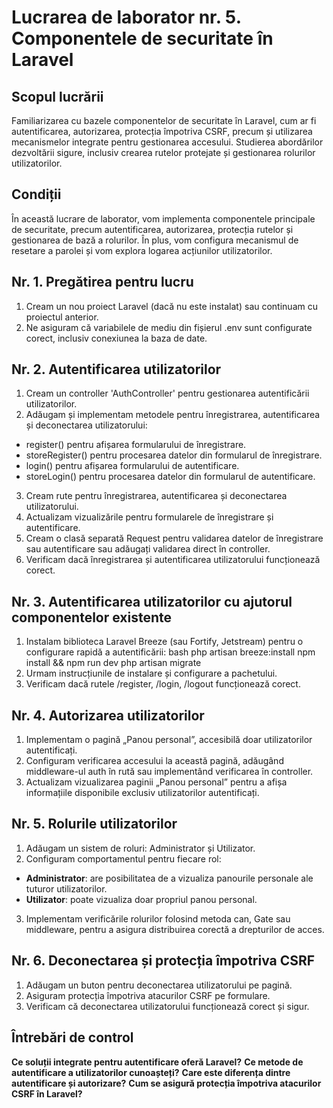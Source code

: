 # Lucrarea de laborator nr. 5. Componentele de securitate în Laravel

## Scopul lucrării

Familiarizarea cu bazele componentelor de securitate în Laravel, cum ar fi autentificarea, autorizarea, protecția împotriva CSRF, precum și utilizarea mecanismelor integrate pentru gestionarea accesului.
Studierea abordărilor dezvoltării sigure, inclusiv crearea rutelor protejate și gestionarea rolurilor utilizatorilor.

## Condiții
În această lucrare de laborator, vom implementa componentele principale de securitate, precum autentificarea, autorizarea, protecția rutelor și gestionarea de bază a rolurilor. În plus, vom configura mecanismul de resetare a parolei și vom explora logarea acțiunilor utilizatorilor.

## Nr. 1. Pregătirea pentru lucru
1. Cream un nou proiect Laravel (dacă nu este instalat) sau continuam cu proiectul anterior.
2. Ne asiguram că variabilele de mediu din fișierul .env sunt configurate corect, inclusiv conexiunea la baza de date.

## Nr. 2. Autentificarea utilizatorilor
1. Cream un controller 'AuthController' pentru gestionarea autentificării utilizatorilor.
2. Adăugam și implementam metodele pentru înregistrarea, autentificarea și deconectarea utilizatorului:
 - register() pentru afișarea formularului de înregistrare.
 - storeRegister() pentru procesarea datelor din formularul de înregistrare.
 - login() pentru afișarea formularului de autentificare.
 - storeLogin() pentru procesarea datelor din formularul de autentificare.
3. Cream rute pentru înregistrarea, autentificarea și deconectarea utilizatorului.
4. Actualizam vizualizările pentru formularele de înregistrare și autentificare.
5. Cream o clasă separată Request pentru validarea datelor de înregistrare sau autentificare sau adăugați validarea direct în controller.
6. Verificam dacă înregistrarea și autentificarea utilizatorului funcționează corect.

## Nr. 3. Autentificarea utilizatorilor cu ajutorul componentelor existente
1. Instalam biblioteca Laravel Breeze (sau Fortify, Jetstream) pentru o configurare rapidă a autentificării:
bash php artisan breeze:install npm install && npm run dev php artisan migrate
2. Urmam instrucțiunile de instalare și configurare a pachetului.
3. Verificam dacă rutele /register, /login, /logout funcționează corect.

## Nr. 4. Autorizarea utilizatorilor
1. Implementam o pagină „Panou personal”, accesibilă doar utilizatorilor autentificați.
2. Configuram verificarea accesului la această pagină, adăugând middleware-ul auth în rută sau implementând verificarea în controller.
3. Actualizam vizualizarea paginii „Panou personal” pentru a afișa informațiile disponibile exclusiv utilizatorilor autentificați.

## Nr. 5. Rolurile utilizatorilor
1. Adăugam un sistem de roluri: Administrator și Utilizator.
2. Configuram comportamentul pentru fiecare rol:
 - **Administrator**: are posibilitatea de a vizualiza panourile personale ale tuturor utilizatorilor.
 - **Utilizator**: poate vizualiza doar propriul panou personal.
3. Implementam verificările rolurilor folosind metoda can, Gate sau middleware, pentru a asigura distribuirea corectă a drepturilor de acces.

## Nr. 6. Deconectarea și protecția împotriva CSRF
1. Adăugam un buton pentru deconectarea utilizatorului pe pagină.
2. Asiguram protecția împotriva atacurilor CSRF pe formulare.
3. Verificam că deconectarea utilizatorului funcționează corect și sigur.

## Întrebări de control
**Ce soluții integrate pentru autentificare oferă Laravel?**
**Ce metode de autentificare a utilizatorilor cunoașteți?**
**Care este diferența dintre autentificare și autorizare?**
**Cum se asigură protecția împotriva atacurilor CSRF în Laravel?**
